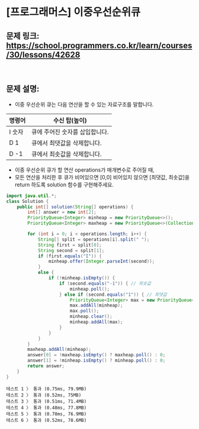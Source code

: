# [프로그래머스] 이중우선순위큐

## 문제 링크: https://school.programmers.co.kr/learn/courses/30/lessons/42628
</br>

## 문제 설명:

- 이중 우선순위 큐는 다음 연산을 할 수 있는 자료구조를 말합니다.

|명령어|	수신 탑(높이)|
|-------|--------------|
|I 숫자	|큐에 주어진 숫자를 삽입합니다.|
|D 1	|큐에서 최댓값을 삭제합니다.|
|D -1	|큐에서 최솟값을 삭제합니다.|
- 이중 우선순위 큐가 할 연산 operations가 매개변수로 주어질 때, 
- 모든 연산을 처리한 후 큐가 비어있으면 [0,0] 비어있지 않으면 [최댓값, 최솟값]을 return 하도록 solution 함수를 구현해주세요.

```java
import java.util.*;
class Solution {
    public int[] solution(String[] operations) {
        int[] answer = new int[2];
        PriorityQueue<Integer> minheap = new PriorityQueue<>();
        PriorityQueue<Integer> maxheap = new PriorityQueue<>(Collections.reverseOrder());

        for (int i = 0; i < operations.length; i++) {
            String[] split = operations[i].split(" ");
            String first = split[0];
            String second = split[1];
            if (first.equals("I")) {
                minheap.offer(Integer.parseInt(second));
            }
            else {
                if (!minheap.isEmpty()) {
                    if (second.equals("-1")) { // 최솟값
                        minheap.poll();
                    } else if (second.equals("1")) { // 최댓값
                        PriorityQueue<Integer> max = new PriorityQueue<>(Collections.reverseOrder());
                        max.addAll(minheap);
                        max.poll();
                        minheap.clear();
                        minheap.addAll(max);
                    }
                }
            }
        }
        maxheap.addAll(minheap);
        answer[0] = !maxheap.isEmpty() ? maxheap.poll() : 0;
        answer[1] = !minheap.isEmpty() ? minheap.poll() : 0;
        return answer;
    }
}
```
```text
테스트 1 〉	통과 (0.75ms, 79.9MB)
테스트 2 〉	통과 (0.52ms, 75MB)
테스트 3 〉	통과 (0.51ms, 71.4MB)
테스트 4 〉	통과 (0.48ms, 77.8MB)
테스트 5 〉	통과 (0.70ms, 76.9MB)
테스트 6 〉	통과 (0.52ms, 78.6MB)
```